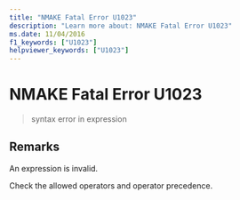 ```yaml
---
title: "NMAKE Fatal Error U1023"
description: "Learn more about: NMAKE Fatal Error U1023"
ms.date: 11/04/2016
f1_keywords: ["U1023"]
helpviewer_keywords: ["U1023"]
---
```

# NMAKE Fatal Error U1023

> syntax error in expression

## Remarks

An expression is invalid.

Check the allowed operators and operator precedence.
